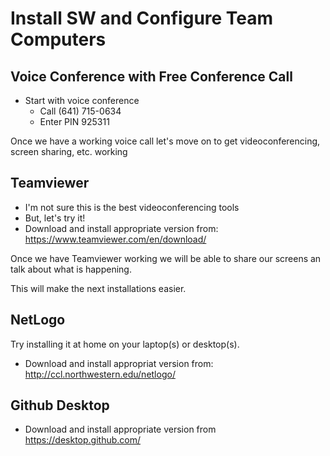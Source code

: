 # Install SW and Configure Team Computers

## Voice Conference with Free Conference Call
* Start with voice conference
  * Call      (641) 715-0634
  * Enter PIN 925311

Once we have a working voice call let's move on to get videoconferencing, screen sharing, etc. working

## Teamviewer
* I'm not sure this is the best videoconferencing tools
* But, let's try it!
* Download and install appropriate version from: https://www.teamviewer.com/en/download/

Once we have Teamviewer working we will be able to share our screens an talk about what is happening.

This will make the next installations easier.

## NetLogo
Try installing it at home on your laptop(s) or desktop(s).
* Download and install appropriat version from: http://ccl.northwestern.edu/netlogo/

## Github Desktop
* Download and install appropriate version from https://desktop.github.com/
